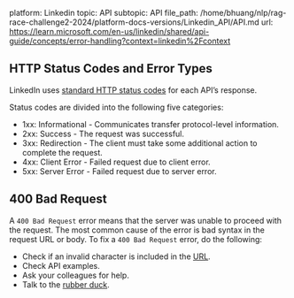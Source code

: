 platform: Linkedin
topic: API
subtopic: API
file_path: /home/bhuang/nlp/rag-race-challenge2-2024/platform-docs-versions/Linkedin_API/API.md
url: https://learn.microsoft.com/en-us/linkedin/shared/api-guide/concepts/error-handling?context=linkedin%2Fcontext

## HTTP Status Codes and Error Types

LinkedIn uses [standard HTTP status codes](https://tools.ietf.org/html/rfc2616#section-10) for each API’s response.

Status codes are divided into the following five categories:

* 1xx: Informational - Communicates transfer protocol-level information.
* 2xx: Success - The request was successful.
* 3xx: Redirection - The client must take some additional action to complete the request.
* 4xx: Client Error - Failed request due to client error.
* 5xx: Server Error - Failed request due to server error.

## 400 Bad Request

A `400 Bad Request` error means that the server was unable to proceed with the request. The most common cause of the error is bad syntax in the request URL or body. To fix a `400 Bad Request` error, do the following:

* Check if an invalid character is included in the [URL](https://www.w3.org/TR/url/#canonicalize-a-url).
* Check API examples.
* Ask your colleagues for help.
* Talk to the [rubber duck](https://en.wikipedia.org/wiki/Rubber_duck_debugging).